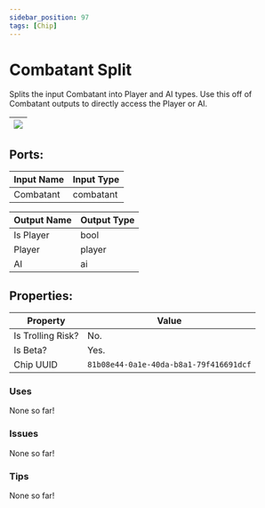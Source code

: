 ```yaml
---
sidebar_position: 97
tags: [Chip]
---
```


# Combatant Split


Splits the input Combatant into Player and AI types. Use this off of Combatant outputs to directly access the Player or AI.

| ![](https://images-ext-2.discordapp.net/external/MPmIaQzlEPmgGWlgi-WxBBXt0Bjv_zWPkg1y1f_sy3s/https/www.recroomcircuits.com/image/circuit/absolute-value?width=206&height=108) |
|-----|

## Ports:

| Input Name | Input Type |
|-----------|-----------|
| Combatant | combatant |

| Output Name | Output Type |
|-----------|-----------|
| Is Player | bool |
| Player | player |
| AI | ai |

## Properties:

| Property  | Value |
|-------------------|-----------|
| Is Trolling Risk? | No. |
| Is Beta? | Yes. |
| Chip UUID | `81b08e44-0a1e-40da-b8a1-79f416691dcf` |

### Uses
None so far!

### Issues
None so far!

### Tips
None so far!
